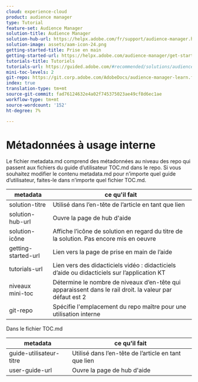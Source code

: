 ```yaml
---
cloud: experience-cloud
product: audience manager
type: Tutorial
feature-set: Audience Manager
solution-title: Audience Manager
solution-hub-url: https://helpx.adobe.com/fr/support/audience-manager.html
solution-image: assets/aam-icon-24.png
getting-started-title: Prise en main
getting-started-url: https://helpx.adobe.com/audience-manager/get-started.html
tutorials-title: Tutoriels
tutorials-url: https://guided.adobe.com/#recommended/solutions/audience-manager
mini-toc-levels: 2
git-repo: https://git.corp.adobe.com/AdobeDocs/audience-manager-learn.fr-FR
index: true
translation-type: tm+mt
source-git-commit: fad76124632e4a02f745375023ae49cf8d6ec1ae
workflow-type: tm+mt
source-wordcount: '152'
ht-degree: 7%

---
```



# Métadonnées à usage interne

Le fichier metadata.md comprend des métadonnées au niveau des repo qui passent aux fichiers du guide d’utilisateur TOC.md dans le repo. Si vous souhaitez modifier le contenu metadata.md pour n’importe quel guide d’utilisateur, faites-le dans n’importe quel fichier TOC.md.

| metadata | ce qu&#39;il fait |
|--- |--- |
| solution-titre | Utilisé dans l’en-tête de l’article en tant que lien |
| solution-hub-url | Ouvre la page de hub d&#39;aide |
| solution-icône | Affiche l’icône de solution en regard du titre de la solution. Pas encore mis en oeuvre |
| getting-started-url | Lien vers la page de prise en main de l’aide |
| tutorials-url | Lien vers des didacticiels vidéo : didacticiels d’aide ou didacticiels sur l’application KT |
| niveaux mini-toc | Détermine le nombre de niveaux d’en-tête qui apparaissent dans le rail droit. la valeur par défaut est 2 |
| git-repo | Spécifie l&#39;emplacement du repo maître pour une utilisation interne |

Dans le fichier TOC.md

| metadata | ce qu&#39;il fait |
|--- |--- |
| guide-utilisateur-titre | Utilisé dans l’en-tête de l’article en tant que lien |
| user-guide-url | Ouvre la page de hub d&#39;aide |
